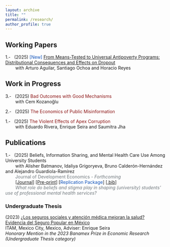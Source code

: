 ```yaml
---
layout: archive
title: ""
permalink: /research/
author_profile: true
---
```

<!-- MIT red #750014 ; Stanford red #8C1515 ; Status blue #0F52BA -->

## Working Papers
1.-   &nbsp; (2025) <span style ="color: #0F52BA">[New]</span> <span style ="color: #8C1515"><a href="https://robertoglz.github.io/files/research/bbj_distributional_2025jul28.pdf">From Means-Tested to Universal Antipoverty Programs: Distributional Consequences and Effects on Dropout</a></span><br /> &nbsp; &nbsp; &nbsp; &nbsp; with Arturo Aguilar, Santiago Ochoa and Horacio Reyes

## Work in Progress
3.-   &nbsp; (2025) <span style ="color: #8C1515">Bad Outcomes with Good Mechanisms</span><br /> &nbsp; &nbsp; &nbsp; &nbsp; with Cem Kozano&#287;lu

2.-   &nbsp; (2025) <span style ="color: #8C1515">The Economics of Public Misinformation</span>

1.-   &nbsp; (2025) <span style ="color: #8C1515">The Violent Effects of Apex Corruption</span><br /> &nbsp; &nbsp; &nbsp; &nbsp; with Eduardo Rivera, Enrique Seira and Saumitra Jha

<!--1.-   &nbsp; (2024) <span style = "color: #750014">The Rollback of _Progresa_ and Migration Patterns</span>, with Andrea Rancaño-->

## Publications 
1.-   &nbsp;  (2025) Beliefs, Information Sharing, and Mental Health Care Use Among University Students<br /> &nbsp; &nbsp; &nbsp; &nbsp; with Alisher Batmanov, Idaliya Grigoryeva, Bruno Calderón-Hernández and Alejandro Guardiola-Ramírez<br /> &nbsp; &nbsp; &nbsp; &nbsp; <span style = "color: #71797E"> Journal of Development Economics - _Forthcoming_</span> <br /> &nbsp; &nbsp; &nbsp; &nbsp; [<span style="color: #0F52BA"><a href="https:%2F%2Fauthors.elsevier.com%2Fsd%2Farticle%2FS0304-3878(25)00197-X/1/01020199f4abd270-39643c83-bba6-48b5-bc04-16d9ce897703-000000/PidKWGAWzeVpx96BXIlbERK4068=448">Journal</a></span>] [<span style ="color: #0F52BA"><a href="https://robertoglz.github.io/files/research/mh_stigma.pdf">Pre-print</a></span>] [<span style ="color: #0F52BA">Replication Package</span>] [<span style="color: #0F52BA"><a href="https://robertoglz.github.io/files/research/mh_stigma.bib">.bib</a></span>] <br /> &nbsp; &nbsp; &nbsp; &nbsp; <span style = "color: #71797E">_What role do beliefs and stigma play in shaping (university) students' use of professional mental health services?_</span>

### Undergraduate Thesis
(2023) [¿Los seguros sociales y atención médica mejoran la salud? Evidencia del Seguro Popular en México](https://robertoglz.github.io/files/tesis_BA_RobertoGonzalez.pdf)<br /> ITAM, Mexico City, Mexico, Adviser: Enrique Seira <br /> _Honorary Mention in the 2023 Banamex Prize in Economic Research (Undergraduate Thesis category)_

<!---
<span style ="color: #0F52BA">[_Submitted!_]</span> BLUE COLOR FOR SUBMISSIONS TAG
{% if author.googlescholar %}
  You can also find my articles on <u><a href="{{author.googlescholar}}">my Google Scholar profile</a>.</u>
{% endif %}

{% include base_path %}

{% for post in site.publications reversed %}
  {% include archive-single.html %}
{% endfor %}
-->
